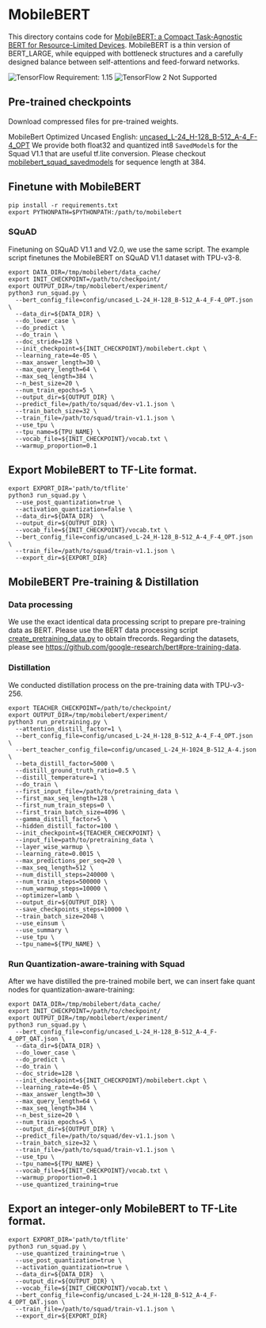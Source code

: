 # MobileBERT

This directory contains code for
[MobileBERT: a Compact Task-Agnostic BERT for Resource-Limited Devices](https://arxiv.org/abs/2004.02984).
MobileBERT is a thin version of BERT_LARGE, while equipped with bottleneck
structures and a carefully designed balance between self-attentions and
feed-forward networks.

![TensorFlow Requirement: 1.15](https://img.shields.io/badge/TensorFlow%20Requirement-1.15-brightgreen)
![TensorFlow 2 Not Supported](https://img.shields.io/badge/TensorFlow%202%20Not%20Supported-%E2%9C%95-red.svg)

## Pre-trained checkpoints

Download compressed files for pre-trained weights.

MobileBert Optimized Uncased English:
[uncased_L-24_H-128_B-512_A-4_F-4_OPT](https://storage.googleapis.com/cloud-tpu-checkpoints/mobilebert/uncased_L-24_H-128_B-512_A-4_F-4_OPT.tar.gz)
We provide both float32 and quantized int8 `SavedModel`s for the Squad V1.1 that
are useful tf.lite conversion. Please checkout [mobilebert_squad_savedmodels](https://storage.googleapis.com/cloud-tpu-checkpoints/mobilebert/mobilebert_squad_savedmodels.tar.gz) for sequence length
at 384.

## Finetune with MobileBERT

```shell
pip install -r requirements.txt
export PYTHONPATH=$PYTHONPATH:/path/to/mobilebert
```

### SQuAD

Finetuning on SQuAD V1.1 and V2.0, we use the same script. The example script
finetunes the MobileBERT on SQuAD V1.1 dataset with TPU-v3-8.

```shell
export DATA_DIR=/tmp/mobilebert/data_cache/
export INIT_CHECKPOINT=/path/to/checkpoint/
export OUTPUT_DIR=/tmp/mobilebert/experiment/
python3 run_squad.py \
  --bert_config_file=config/uncased_L-24_H-128_B-512_A-4_F-4_OPT.json \
  --data_dir=${DATA_DIR} \
  --do_lower_case \
  --do_predict \
  --do_train \
  --doc_stride=128 \
  --init_checkpoint=${INIT_CHECKPOINT}/mobilebert.ckpt \
  --learning_rate=4e-05 \
  --max_answer_length=30 \
  --max_query_length=64 \
  --max_seq_length=384 \
  --n_best_size=20 \
  --num_train_epochs=5 \
  --output_dir=${OUTPUT_DIR} \
  --predict_file=/path/to/squad/dev-v1.1.json \
  --train_batch_size=32 \
  --train_file=/path/to/squad/train-v1.1.json \
  --use_tpu \
  --tpu_name=${TPU_NAME} \
  --vocab_file=${INIT_CHECKPOINT}/vocab.txt \
  --warmup_proportion=0.1
```

## Export MobileBERT to TF-Lite format.

```shell
export EXPORT_DIR='path/to/tflite'
python3 run_squad.py \
  --use_post_quantization=true \
  --activation_quantization=false \
  --data_dir=${DATA_DIR}  \
  --output_dir=${OUTPUT_DIR} \
  --vocab_file=${INIT_CHECKPOINT}/vocab.txt \
  --bert_config_file=config/uncased_L-24_H-128_B-512_A-4_F-4_OPT.json \
  --train_file=/path/to/squad/train-v1.1.json \
  --export_dir=${EXPORT_DIR}
```

## MobileBERT Pre-training & Distillation

### Data processing

We use the exact identical data processing script to prepare pre-training data
as BERT. Please use the BERT data processing script
[create_pretraining_data.py](https://github.com/google-research/bert/blob/master/create_pretraining_data.py)
to obtain tfrecords. Regarding the datasets, please see
https://github.com/google-research/bert#pre-training-data.

### Distillation

We conducted distillation process on the pre-training data with TPU-v3-256.

```shell
export TEACHER_CHECKPOINT=/path/to/checkpoint/
export OUTPUT_DIR=/tmp/mobilebert/experiment/
python3 run_pretraining.py \
  --attention_distill_factor=1 \
  --bert_config_file=config/uncased_L-24_H-128_B-512_A-4_F-4_OPT.json \
  --bert_teacher_config_file=config/uncased_L-24_H-1024_B-512_A-4.json \
  --beta_distill_factor=5000 \
  --distill_ground_truth_ratio=0.5 \
  --distill_temperature=1 \
  --do_train \
  --first_input_file=/path/to/pretraining_data \
  --first_max_seq_length=128 \
  --first_num_train_steps=0 \
  --first_train_batch_size=4096 \
  --gamma_distill_factor=5 \
  --hidden_distill_factor=100 \
  --init_checkpoint=${TEACHER_CHECKPOINT} \
  --input_file=path/to/pretraining_data \
  --layer_wise_warmup \
  --learning_rate=0.0015 \
  --max_predictions_per_seq=20 \
  --max_seq_length=512 \
  --num_distill_steps=240000 \
  --num_train_steps=500000 \
  --num_warmup_steps=10000 \
  --optimizer=lamb \
  --output_dir=${OUTPUT_DIR} \
  --save_checkpoints_steps=10000 \
  --train_batch_size=2048 \
  --use_einsum \
  --use_summary \
  --use_tpu \
  --tpu_name=${TPU_NAME} \
```

### Run Quantization-aware-training with Squad

After we have distilled the pre-trained mobile bert, we can insert fake quant
nodes for quantization-aware-training:

```shell
export DATA_DIR=/tmp/mobilebert/data_cache/
export INIT_CHECKPOINT=/path/to/checkpoint/
export OUTPUT_DIR=/tmp/mobilebert/experiment/
python3 run_squad.py \
  --bert_config_file=config/uncased_L-24_H-128_B-512_A-4_F-4_OPT_QAT.json \
  --data_dir=${DATA_DIR} \
  --do_lower_case \
  --do_predict \
  --do_train \
  --doc_stride=128 \
  --init_checkpoint=${INIT_CHECKPOINT}/mobilebert.ckpt \
  --learning_rate=4e-05 \
  --max_answer_length=30 \
  --max_query_length=64 \
  --max_seq_length=384 \
  --n_best_size=20 \
  --num_train_epochs=5 \
  --output_dir=${OUTPUT_DIR} \
  --predict_file=/path/to/squad/dev-v1.1.json \
  --train_batch_size=32 \
  --train_file=/path/to/squad/train-v1.1.json \
  --use_tpu \
  --tpu_name=${TPU_NAME} \
  --vocab_file=${INIT_CHECKPOINT}/vocab.txt \
  --warmup_proportion=0.1
  --use_quantized_training=true
```

## Export an integer-only MobileBERT to TF-Lite format.

```shell
export EXPORT_DIR='path/to/tflite'
python3 run_squad.py \
  --use_quantized_training=true \
  --use_post_quantization=true \
  --activation_quantization=true \
  --data_dir=${DATA_DIR}  \
  --output_dir=${OUTPUT_DIR} \
  --vocab_file=${INIT_CHECKPOINT}/vocab.txt \
  --bert_config_file=config/uncased_L-24_H-128_B-512_A-4_F-4_OPT_QAT.json \
  --train_file=/path/to/squad/train-v1.1.json \
  --export_dir=${EXPORT_DIR}
```
